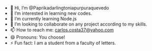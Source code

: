 - 👋 Hi, I’m @Paprikadarlingtoniapurpuraquevedo
- 👀 I’m interested in learning new codes.
- 🌱 I’m currently learning Node.js
- 💞️ I’m looking to collaborate on any project according to my skills.
- 📫 How to reach me: carlos.costa37@yahoo.com
- 😄 Pronouns: You choose!
- ⚡ Fun fact: I am a student from a faculty of letters.

<!---
Paprikadarlingtoniapurpuraquevedo/Paprikadarlingtoniapurpuraquevedo is a ✨ special ✨ repository because its `README.md` (this file) appears on your GitHub profile.
You can click the Preview link to take a look at your changes.
--->
